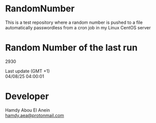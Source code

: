 # RandomNumber    
This is a test repository where a random number is pushed to a file automatically passwordless from a cron job in my Linux CentOS server    
# Random Number of the last run   
2930
      
Last update (GMT +1)    
04/08/25 04:00:01
# Developer    
Hamdy Abou El Anein   
hamdy.aea@protonmail.com
